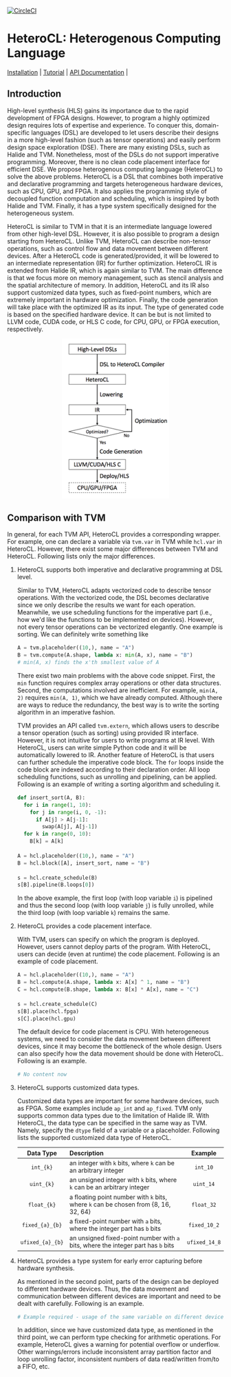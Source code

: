 [![CircleCI](https://circleci.com/gh/cornell-zhang/heterocl/tree/master.svg?style=svg&circle-token=2b5ee9faf30b94aac41b61032d03e4654a65079d)](https://circleci.com/gh/cornell-zhang/heterocl/tree/master)

HeteroCL: Heterogenous Computing Language
=========================================

[Installation](docs#installation-guide) | [Tutorial](docs/tutorial.md) | [API Documentation](docs#python-api) | 

## Introduction

High-level synthesis (HLS) gains its importance due to the rapid development of FPGA designs. However, to program a highly optimized design requires lots of expertise and experience. To conquer this, domain-specific languages (DSL) are developed to let users describe their designs in a more high-level fashion (such as tensor operations) and easily perform design space exploration (DSE). There are many existing DSLs, such as Halide and TVM. Nonetheless, most of the DSLs do not support imperative programming. Moreover, there is no clean code placement interface for efficient DSE. We propose heterogenous computing language (HeteroCL) to solve the above problems. HeteroCL is a DSL that combines both imperative and declarative programming and targets heterogeneous hardware devices, such as CPU, GPU, and FPGA. It also applies the programming style of decoupled function computation and scheduling, which is inspired by both Halide and TVM. Finally, it has a type system specifically designed for the heterogeneous system.

HeteroCL is similar to TVM in that it is an intermediate language lowered from other high-level DSL. However, it is also possible to program a design starting from HeteroCL. Unlike TVM, HeteroCL can describe non-tensor operations, such as control flow and data movement between different devices. After a HeteroCL code is generated/provided, it will be lowered to an intermediate representation (IR) for further optimization. HeteroCL IR is extended from Halide IR, which is again similar to TVM. The main difference is that we focus more on memory management, such as stencil analysis and the spatial architecture of memory. In addition, HeteroCL and its IR also support customized data types, such as fixed-point numbers, which are extremely important in hardware optimization. Finally, the code generation will take place with the optimized IR as its input. The type of generated code is based on the specified hardware device. It can be but is not limited to LLVM code, CUDA code, or HLS C code, for CPU, GPU, or FPGA execution, respectively.

<p align="center">
<img src="docs/Arch.png" width="250">
</p>

## Comparison with TVM

In general, for each TVM API, HeteroCL provides a corresponding wrapper. For example, one can declare a variable via `tvm.var` in TVM while `hcl.var` in HeteroCL. However, there exist some major differences between TVM and HeteroCL. Following lists only the major differences.

1. HeteroCL supports both imperative and declarative programming at DSL level.

   Similar to TVM, HeteroCL adapts vectorized code to describe tensor operations. With the vectorized code, the DSL becomes declarative since we only describe the results we want for each operation. Meanwhile, we use scheduling functions for the imperative part (i.e., how we'd like the functions to be implemented on devices). However, not every tensor operations can be vectorized elegantly. One example is sorting. We can definitely write something like
      ```python
      A = tvm.placeholder((10,), name = "A")
      B = tvm.compute(A.shape, lambda x: min(A, x), name = "B")
      # min(A, x) finds the x'th smallest value of A
      ```
   There exist two main problems with the above code snippet. First, the `min` function requires complex array operations or other data structures. Second, the computations involved are inefficient. For example, `min(A, 2)` requires `min(A, 1)`, which we have already computed. Although there are ways to reduce the redundancy, the best way is to write the sorting algorithm in an imperative fashion.

   TVM provides an API called `tvm.extern`, which allows users to describe a tensor operation (such as sorting) using provided IR interface. However, it is not intuitive for users to write programs at IR level. With HeteroCL, users can write simple Python code and it will be automatically lowered to IR. Another feature of HeteroCL is that users can further schedule the imperative code block. The `for` loops inside the code block are indexed according to their declaration order. All loop scheduling functions, such as unrolling and pipelining, can be applied. Following is an example of writing a sorting algorithm and scheduling it.

      ```python
      def insert_sort(A, B):
        for i in range(1, 10):
          for j in range(i, 0, -1):
            if A[j] > A[j-1]:
              swap(A[j], A[j-1])
        for k in range(0, 10):
          B[k] = A[k]
      
      A = hcl.placeholder((10,), name = "A")
      B = hcl.block([A], insert_sort, name = "B")
      
      s = hcl.create_schedule(B)
      s[B].pipeline(B.loops[0])
      ```

   In the above example, the first loop (with loop variable `i`) is pipelined and thus the second loop (with loop variable `j`) is fully unrolled, while the third loop (with loop variable `k`) remains the same.

2. HeteroCL provides a code placement interface.

   With TVM, users can specify on which the program is deployed. However, users cannot deploy parts of the program. With HeteroCL, users can decide (even at runtime) the code placement. Following is an example of code placement.

      ```python
      A = hcl.placeholder((10,), name = "A")
      B = hcl.compute(A.shape, lambda x: A[x] ^ 1, name = "B")
      C = hcl.compute(B.shape, lambda x: B[x] * A[x], name = "C")
      
      s = hcl.create_schedule(C)
      s[B].place(hcl.fpga)
      s[C].place(hcl.gpu)
      ```

   The default device for code placement is CPU. With heterogeneous systems, we need to consider the data movement between different devices, since it may become the bottleneck of the whole design. Users can also specify how the data movement should be done with HeteroCL. Following is an example.

      ```python
      # No content now
      ```
   <a name="dtype"></a>
3. HeteroCL supports customized data types.

   Customized data types are important for some hardware devices, such as FPGA. Some examples include `ap_int` and `ap_fixed`. TVM only supports common data types due to the limitation of Halide IR. With HeteroCL, the data type can be specified in the same way as TVM. Namely, specify the `dtype` field of a variable or a placeholder. Following lists the supported customized data type of HeteroCL.

   | Data Type | Description | Example |
   | :-------: | :------ | :-----: |
   | `int_{k}` | an integer with `k` bits, where `k` can be an arbitrary integer | `int_10` |
   | `uint_{k}` | an unsigned integer with `k` bits, where `k` can be an arbitrary integer | `uint_14` |
   | `float_{k}` | a floating point number with `k` bits, where `k` can be chosen from {8, 16, 32, 64} | `float_32` |
   | `fixed_{a}_{b}` | a fixed-point number with `a` bits, where the integer part has `b` bits | `fixed_10_2` |
   | `ufixed_{a}_{b}` | an unsigned fixed-point number with `a` bits, where the integer part has `b` bits | `ufixed_14_8` |

4. HeteroCL provides a type system for early error capturing before hardware synthesis.

   As mentioned in the second point, parts of the design can be deployed to different hardware devices. Thus, the data movement and communication between different devices are important and need to be dealt with carefully. Following is an example.

      ```python
      # Example required - usage of the same variable on different devices
      ```

   In addition, since we have customized data type, as mentioned in the third point, we can perform type checking for arithmetic operations. For example, HeteroCL gives a warning for potential overflow or underflow. Other warnings/errors include inconsistent array partition factor and loop unrolling factor, inconsistent numbers of data read/written from/to a FIFO, etc.

